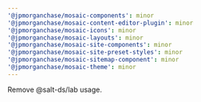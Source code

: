 ```yaml
---
'@jpmorganchase/mosaic-components': minor
'@jpmorganchase/mosaic-content-editor-plugin': minor
'@jpmorganchase/mosaic-icons': minor
'@jpmorganchase/mosaic-layouts': minor
'@jpmorganchase/mosaic-site-components': minor
'@jpmorganchase/mosaic-site-preset-styles': minor
'@jpmorganchase/mosaic-sitemap-component': minor
'@jpmorganchase/mosaic-theme': minor
---
```


Remove @salt-ds/lab usage.

